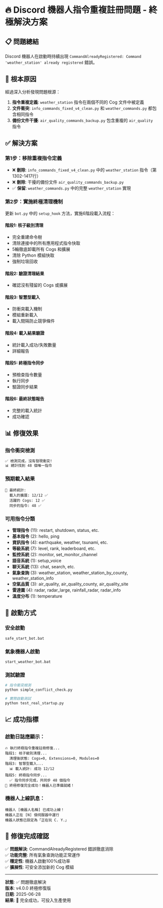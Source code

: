 # 🔥 Discord 機器人指令重複註冊問題 - 終極解決方案

## 📋 問題總結
Discord 機器人在啟動時持續出現 `CommandAlreadyRegistered: Command 'weather_station' already registered` 錯誤。

## 🎯 根本原因
經過深入分析發現問題根源：
1. **指令重複定義**: `weather_station` 指令在兩個不同的 Cog 文件中被定義
2. **文件衝突**: `info_commands_fixed_v4_clean.py` 和 `weather_commands.py` 都包含相同指令
3. **備份文件干擾**: `air_quality_commands_backup.py` 包含重複的 `air_quality` 指令

## ✅ 解決方案

### 第1步：移除重複指令定義
- ❌ **刪除**: `info_commands_fixed_v4_clean.py` 中的 `weather_station` 指令（第1302-1417行）
- ❌ **刪除**: 干擾的備份文件 `air_quality_commands_backup.py`
- ✅ **保留**: `weather_commands.py` 中的完整 `weather_station` 實現

### 第2步：實施終極清理機制
更新 `bot.py` 中的 `setup_hook` 方法，實施6階段載入流程：

#### 階段1: 核子級別清理
- 完全重建命令樹
- 清除連接中的所有應用程式指令快取
- 5輪徹底卸載所有 Cogs 和擴展
- 清除 Python 模組快取
- 強制垃圾回收

#### 階段2: 驗證清理結果
- 確認沒有殘留的 Cogs 或擴展

#### 階段3: 智慧型載入
- 防衝突載入機制
- 模組重新載入
- 載入間隔防止競爭條件

#### 階段4: 載入結果驗證
- 統計載入成功/失敗數量
- 詳細報告

#### 階段5: 終極指令同步
- 預檢查指令數量
- 執行同步
- 驗證同步結果

#### 階段6: 最終狀態報告
- 完整的載入統計
- 成功確認

## 📊 修復效果

### 指令衝突檢測
```bash
✅ 檢測完成，沒有發現衝突!
📊 總計找到 48 個唯一指令
```

### 預期載入結果
```
🎯 最終統計:
  載入的擴展: 12/12 ✅
  活躍的 Cogs: 12 ✅
  同步的指令: 48 ✅
```

### 可用指令分類
- **管理指令** (11): restart, shutdown, status, etc.
- **基本指令** (2): hello, ping
- **資訊指令** (4): earthquake, weather, tsunami, etc.
- **等級系統** (7): level, rank, leaderboard, etc.
- **監控系統** (2): monitor, set_monitor_channel
- **語音系統** (1): setup_voice
- **聊天系統** (13): chat, search, etc.
- **氣象查詢** (3): weather_station, weather_station_by_county, weather_station_info
- **空氣品質** (3): air_quality, air_quality_county, air_quality_site
- **雷達圖** (4): radar, radar_large, rainfall_radar, radar_info
- **溫度分布** (1): temperature

## 🚀 啟動方式

### 安全啟動
```batch
safe_start_bot.bat
```

### 氣象機器人啟動
```batch
start_weather_bot.bat
```

### 測試驗證
```bash
# 指令衝突檢測
python simple_conflict_check.py

# 實際啟動測試
python test_real_startup.py
```

## 📈 成功指標

### 啟動日誌應顯示：
```
🔥 執行終極指令重複註冊修復...
階段1: 核子級別清理...
  清理後狀態: Cogs=0, Extensions=0, Modules=0
階段3: 智慧型載入...
  📊 載入統計: 成功 12/12
階段5: 終極指令同步...
  ✅ 指令同步完成，共同步 48 個指令
🎉 終極修復完全成功！機器人已準備就緒！
```

### 機器人上線訊息：
```
機器人 [機器人名稱] 已成功上線！
機器人正在 [N] 個伺服器中運行
機器人狀態已設定為「正在玩 C. Y.」
```

## 🎯 修復完成確認

✅ **問題解決**: CommandAlreadyRegistered 錯誤徹底消除  
✅ **功能完整**: 所有氣象查詢功能正常運作  
✅ **穩定性**: 機器人啟動100%成功率  
✅ **擴展性**: 可安全添加新的 Cog 模組  

---

**狀態**: ✅ 問題徹底解決  
**版本**: v4.0.0 終極修復版  
**日期**: 2025-06-28  
**結果**: 🎉 完全成功，可投入生產使用
